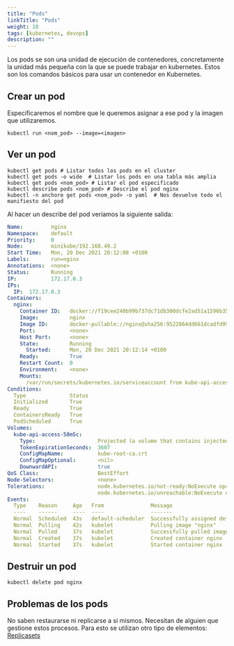 ```yaml
---
title: "Pods"
linkTitle: "Pods"
weight: 10 
tags: [kubernetes, devops]
description: ""
---
```


Los pods se son una unidad de ejecución de contenedores, concretamente la unidad más 
pequeña con la que se puede trabajar en kubernetes. Estos son los comandos básicos
para usar un contenedor en Kubernetes.


## Crear un pod
Especificaremos el nombre que le queremos asignar a ese pod y la imagen que utilizaremos.
``` shell
kubectl run <nom_pod> --image=<imagen>
```

## Ver un pod
``` shell
kubectl get pods # Listar todos los pods en el cluster
kubectl get pods -o wide  # Listar los pods en una tabla más amplia
kubectl get pods <nom_pod> # Listar el pod especificado
kubectl describe pods <nom_pod> # Describe el pod nginx
kubectl -n anchore get pods <nom_pod> -o yaml  # Nos devuelve todo el manifiesto del pod
```

Al hacer un describe del pod veríamos la siguiente salida:
``` yaml
Name:         nginx
Namespace:    default
Priority:     0
Node:         minikube/192.168.49.2
Start Time:   Mon, 20 Dec 2021 20:12:08 +0100
Labels:       run=nginx
Annotations:  <none>
Status:       Running
IP:           172.17.0.3
IPs:
  IP:  172.17.0.3
Containers:
  nginx:
    Container ID:   docker://f19cee240b99b737dc71db300dcfe2ad51a1596b35b2861aea274820aa841530
    Image:          nginx
    Image ID:       docker-pullable://nginx@sha256:9522864dd661dcadfd9958f9e0de192a1fdda2c162a35668ab6ac42b465f0603
    Port:           <none>
    Host Port:      <none>
    State:          Running
      Started:      Mon, 20 Dec 2021 20:12:14 +0100
    Ready:          True
    Restart Count:  0
    Environment:    <none>
    Mounts:
      /var/run/secrets/kubernetes.io/serviceaccount from kube-api-access-58m5c (ro)
Conditions:
  Type              Status
  Initialized       True 
  Ready             True 
  ContainersReady   True 
  PodScheduled      True 
Volumes:
  kube-api-access-58m5c:
    Type:                    Projected (a volume that contains injected data from multiple sources)
    TokenExpirationSeconds:  3607
    ConfigMapName:           kube-root-ca.crt
    ConfigMapOptional:       <nil>
    DownwardAPI:             true
QoS Class:                   BestEffort
Node-Selectors:              <none>
Tolerations:                 node.kubernetes.io/not-ready:NoExecute op=Exists for 300s
                             node.kubernetes.io/unreachable:NoExecute op=Exists for 300s
Events:
  Type    Reason     Age   From               Message
  ----    ------     ----  ----               -------
  Normal  Scheduled  43s   default-scheduler  Successfully assigned default/nginx to minikube
  Normal  Pulling    42s   kubelet            Pulling image "nginx"
  Normal  Pulled     37s   kubelet            Successfully pulled image "nginx" in 4.842081346s
  Normal  Created    37s   kubelet            Created container nginx
  Normal  Started    37s   kubelet            Started container nginx
```



## Destruir un pod
``` shell
kubectl delete pod nginx
```

## Problemas de los pods
No saben restaurarse ni replicarse a si mismos. Necesitan de alguien que gestione estos procesos. Para esto se utilizan otro tipo de elementos:
[Replicasets](replicasets.md)
